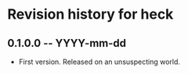 # Revision history for heck

## 0.1.0.0 -- YYYY-mm-dd

* First version. Released on an unsuspecting world.
